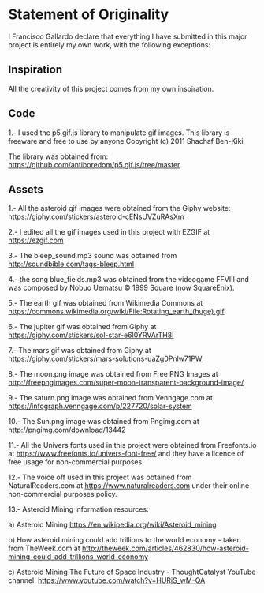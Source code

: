 # Statement of Originality

I Francisco Gallardo declare that everything I have submitted in this major
project is entirely my own work, with the following exceptions:

## Inspiration

All the creativity of this project comes from my own inspiration.

## Code

1.- I used the p5.gif.js library to manipulate gif images. This library is freeware and free to use by anyone Copyright (c) 2011 Shachaf Ben-Kiki

The library was obtained from: https://github.com/antiboredom/p5.gif.js/tree/master

## Assets

1.- All the asteroid gif images were obtained from the Giphy website: https://giphy.com/stickers/asteroid-cENsUVZuRAsXm

2.- I edited all the gif images used in this project with EZGIF at https://ezgif.com

3.- The bleep_sound.mp3 sound was obtained from http://soundbible.com/tags-bleep.html

4.- the song blue_fields.mp3 was obtained from the videogame FFVIII and was composed by Nobuo Uematsu © 1999 Square (now SquareEnix).

5.- The earth gif was obtained from Wikimedia Commons at https://commons.wikimedia.org/wiki/File:Rotating_earth_(huge).gif

6.- The jupiter gif was obtained from Giphy at https://giphy.com/stickers/sol-star-e6l0YRVArTH8I

7.- The mars gif was obtained from Giphy at https://giphy.com/stickers/mars-solutions-uaZg0Pnlw71PW

8.- The moon.png image was obtained from Free PNG Images at http://freepngimages.com/super-moon-transparent-background-image/

9.- The saturn.png image was obtained from Venngage.com at https://infograph.venngage.com/p/227720/solar-system

10.- The Sun.png image was obtained from Pngimg.com at http://pngimg.com/download/13442

11.- All the Univers fonts used in this project were obtained from Freefonts.io at https://www.freefonts.io/univers-font-free/
and they have a licence of free usage for non-commercial purposes.

12.- The voice off used in this project was obtained from NaturalReaders.com at https://www.naturalreaders.com
under their online non-commercial purposes policy.

13.- Asteroid Mining information resources:

a) Asteroid Mining https://en.wikipedia.org/wiki/Asteroid_mining

b) How asteroid mining could add trillions to the world economy -
taken from TheWeek.com at http://theweek.com/articles/462830/how-asteroid-mining-could-add-trillions-world-economy

c) Asteroid Mining The Future of Space Industry - ThoughtCatalyst YouTube channel: https://www.youtube.com/watch?v=HURjS_wM-QA
